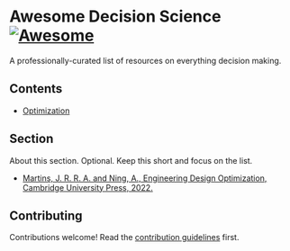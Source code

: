 # Awesome Decision Science [![Awesome](https://awesome.re/badge.svg)](https://awesome.re)

A professionally-curated list of resources on everything decision making.


## Contents

- [Optimization](#optimization)

## Section

About this section. Optional. Keep this short and focus on the list.

- [Martins, J. R. R. A. and Ning, A., Engineering Design Optimization, Cambridge University Press, 2022.](https://mdobook.github.io/)

## Contributing

Contributions welcome! Read the [contribution guidelines](contributing.md) first.
